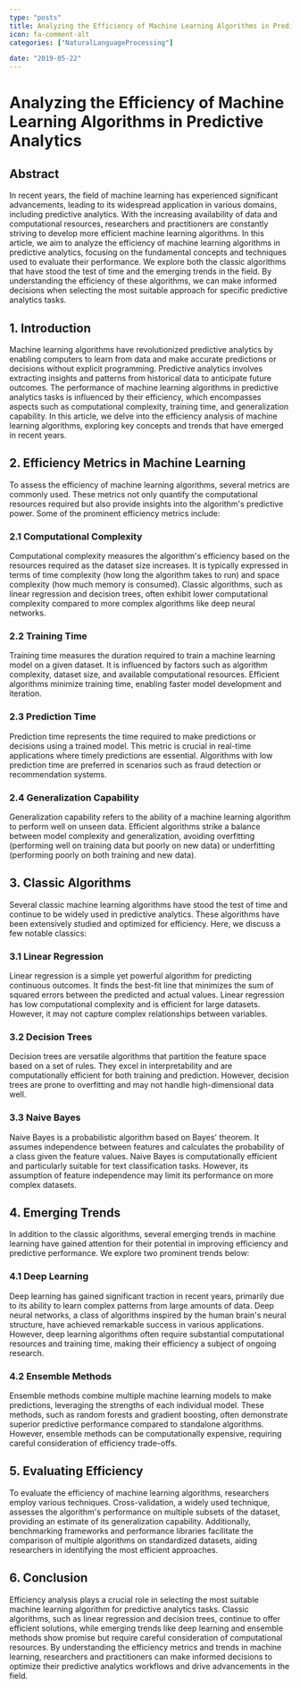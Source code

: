```yaml
---
type: "posts"
title: Analyzing the Efficiency of Machine Learning Algorithms in Predictive Analytics
icon: fa-comment-alt
categories: ["NaturalLanguageProcessing"]

date: "2019-05-22"
---
```




# Analyzing the Efficiency of Machine Learning Algorithms in Predictive Analytics

## Abstract

In recent years, the field of machine learning has experienced significant advancements, leading to its widespread application in various domains, including predictive analytics. With the increasing availability of data and computational resources, researchers and practitioners are constantly striving to develop more efficient machine learning algorithms. In this article, we aim to analyze the efficiency of machine learning algorithms in predictive analytics, focusing on the fundamental concepts and techniques used to evaluate their performance. We explore both the classic algorithms that have stood the test of time and the emerging trends in the field. By understanding the efficiency of these algorithms, we can make informed decisions when selecting the most suitable approach for specific predictive analytics tasks.

## 1. Introduction

Machine learning algorithms have revolutionized predictive analytics by enabling computers to learn from data and make accurate predictions or decisions without explicit programming. Predictive analytics involves extracting insights and patterns from historical data to anticipate future outcomes. The performance of machine learning algorithms in predictive analytics tasks is influenced by their efficiency, which encompasses aspects such as computational complexity, training time, and generalization capability. In this article, we delve into the efficiency analysis of machine learning algorithms, exploring key concepts and trends that have emerged in recent years.

## 2. Efficiency Metrics in Machine Learning

To assess the efficiency of machine learning algorithms, several metrics are commonly used. These metrics not only quantify the computational resources required but also provide insights into the algorithm's predictive power. Some of the prominent efficiency metrics include:

### 2.1 Computational Complexity

Computational complexity measures the algorithm's efficiency based on the resources required as the dataset size increases. It is typically expressed in terms of time complexity (how long the algorithm takes to run) and space complexity (how much memory is consumed). Classic algorithms, such as linear regression and decision trees, often exhibit lower computational complexity compared to more complex algorithms like deep neural networks.

### 2.2 Training Time

Training time measures the duration required to train a machine learning model on a given dataset. It is influenced by factors such as algorithm complexity, dataset size, and available computational resources. Efficient algorithms minimize training time, enabling faster model development and iteration.

### 2.3 Prediction Time

Prediction time represents the time required to make predictions or decisions using a trained model. This metric is crucial in real-time applications where timely predictions are essential. Algorithms with low prediction time are preferred in scenarios such as fraud detection or recommendation systems.

### 2.4 Generalization Capability

Generalization capability refers to the ability of a machine learning algorithm to perform well on unseen data. Efficient algorithms strike a balance between model complexity and generalization, avoiding overfitting (performing well on training data but poorly on new data) or underfitting (performing poorly on both training and new data).

## 3. Classic Algorithms

Several classic machine learning algorithms have stood the test of time and continue to be widely used in predictive analytics. These algorithms have been extensively studied and optimized for efficiency. Here, we discuss a few notable classics:

### 3.1 Linear Regression

Linear regression is a simple yet powerful algorithm for predicting continuous outcomes. It finds the best-fit line that minimizes the sum of squared errors between the predicted and actual values. Linear regression has low computational complexity and is efficient for large datasets. However, it may not capture complex relationships between variables.

### 3.2 Decision Trees

Decision trees are versatile algorithms that partition the feature space based on a set of rules. They excel in interpretability and are computationally efficient for both training and prediction. However, decision trees are prone to overfitting and may not handle high-dimensional data well.

### 3.3 Naive Bayes

Naive Bayes is a probabilistic algorithm based on Bayes' theorem. It assumes independence between features and calculates the probability of a class given the feature values. Naive Bayes is computationally efficient and particularly suitable for text classification tasks. However, its assumption of feature independence may limit its performance on more complex datasets.

## 4. Emerging Trends

In addition to the classic algorithms, several emerging trends in machine learning have gained attention for their potential in improving efficiency and predictive performance. We explore two prominent trends below:

### 4.1 Deep Learning

Deep learning has gained significant traction in recent years, primarily due to its ability to learn complex patterns from large amounts of data. Deep neural networks, a class of algorithms inspired by the human brain's neural structure, have achieved remarkable success in various applications. However, deep learning algorithms often require substantial computational resources and training time, making their efficiency a subject of ongoing research.

### 4.2 Ensemble Methods

Ensemble methods combine multiple machine learning models to make predictions, leveraging the strengths of each individual model. These methods, such as random forests and gradient boosting, often demonstrate superior predictive performance compared to standalone algorithms. However, ensemble methods can be computationally expensive, requiring careful consideration of efficiency trade-offs.

## 5. Evaluating Efficiency

To evaluate the efficiency of machine learning algorithms, researchers employ various techniques. Cross-validation, a widely used technique, assesses the algorithm's performance on multiple subsets of the dataset, providing an estimate of its generalization capability. Additionally, benchmarking frameworks and performance libraries facilitate the comparison of multiple algorithms on standardized datasets, aiding researchers in identifying the most efficient approaches.

## 6. Conclusion

Efficiency analysis plays a crucial role in selecting the most suitable machine learning algorithm for predictive analytics tasks. Classic algorithms, such as linear regression and decision trees, continue to offer efficient solutions, while emerging trends like deep learning and ensemble methods show promise but require careful consideration of computational resources. By understanding the efficiency metrics and trends in machine learning, researchers and practitioners can make informed decisions to optimize their predictive analytics workflows and drive advancements in the field.